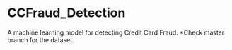 # CCFraud_Detection
A machine learning model for detecting Credit Card Fraud.
*Check master branch for the dataset.
